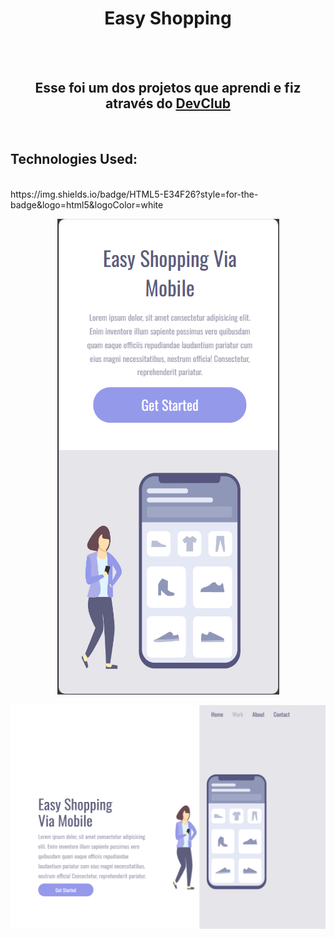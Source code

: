   <center>
  <h1>Easy Shopping</h1>
  <br>
  <br>
  <h2> Esse foi um dos projetos que aprendi e fiz através do <a href=https://rodolfomori.com.br/devclub">DevClub</a></h2>
  </center>
  <br>

  <h2>Technologies Used:</h2>
  <br>
  https://img.shields.io/badge/HTML5-E34F26?style=for-the-badge&logo=html5&logoColor=white


  <br>
  <p align="center">
  <img src="https://github.com/FrancijamesMoura/easy-shopping/blob/master/img/Captura%20de%20tela%202023-12-18%20120519.png?raw=true" />
  </p>

  <p align="center">
  <img src="https://github.com/FrancijamesMoura/easy-shopping/blob/master/img/FireShot%20Capture%20001%20-%20Easy%20-%20Shopping%20branch%20ataulizacao%20-%20127.0.0.1.png?raw=true" />
  </p>

